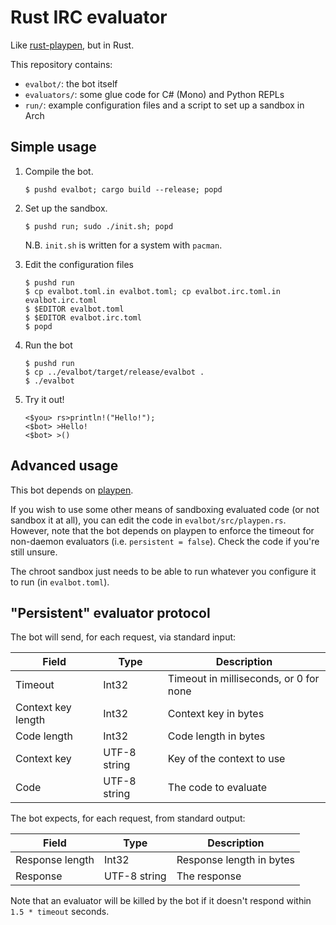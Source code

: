 # Rust IRC evaluator

Like [rust-playpen](https://github.com/rust-lang/rust-playpen), but in Rust.

This repository contains:

* `evalbot/`: the bot itself
* `evaluators/`: some glue code for C# (Mono) and Python REPLs
* `run/`: example configuration files and a script to set up a sandbox in Arch

## Simple usage

1. Compile the bot.

   ````
   $ pushd evalbot; cargo build --release; popd
   ````

2. Set up the sandbox.

   ````
   $ pushd run; sudo ./init.sh; popd
   ````

   N.B. `init.sh` is written for a system with `pacman`.

3. Edit the configuration files

   ````
   $ pushd run
   $ cp evalbot.toml.in evalbot.toml; cp evalbot.irc.toml.in evalbot.irc.toml
   $ $EDITOR evalbot.toml
   $ $EDITOR evalbot.irc.toml
   $ popd
   ````

4. Run the bot

   ````
   $ pushd run
   $ cp ../evalbot/target/release/evalbot .
   $ ./evalbot
   ````

5. Try it out!

   ````
   <$you> rs>println!("Hello!");
   <$bot> >Hello!
   <$bot> >()
   ````

## Advanced usage

This bot depends on [playpen](https://github.com/thestinger/playpen).

If you wish to use some other means of sandboxing evaluated code (or not sandbox it at all), you can edit the code in `evalbot/src/playpen.rs`. However, note that the bot depends on playpen to enforce the timeout for non-daemon evaluators (i.e. `persistent = false`). Check the code if you're still unsure.

The chroot sandbox just needs to be able to run whatever you configure it to run (in `evalbot.toml`).

## "Persistent" evaluator protocol

The bot will send, for each request, via standard input:

| Field | Type | Description |
| ----- | ---- | ----------- |
| Timeout | Int32 | Timeout in milliseconds, or 0 for none |
| Context key length | Int32 | Context key in bytes |
| Code length | Int32 | Code length in bytes |
| Context key | UTF-8 string | Key of the context to use |
| Code | UTF-8 string | The code to evaluate |

The bot expects, for each request, from standard output:

| Field | Type | Description |
| ----- | ---- | ----------- |
| Response length | Int32 | Response length in bytes |
| Response | UTF-8 string | The response |

Note that an evaluator will be killed by the bot if it doesn't respond within `1.5 * timeout` seconds.
